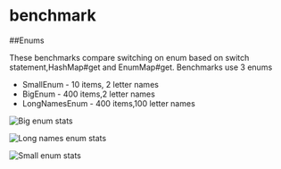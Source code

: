 # benchmark

##Enums

These benchmarks compare switching on enum based on switch statement,HashMap#get and EnumMap#get.
Benchmarks use 3 enums
* SmallEnum - 10 items, 2 letter names
* BigEnum - 400 items,2 letter names
* LongNamesEnum - 400 items,100 letter names

![Big enum stats](https://github.com/Marssmart/benchmark/blob/master/src/main/resources/results/enums/big_enum.jpg "Big enum stats")

![Long names enum stats](https://github.com/Marssmart/benchmark/blob/master/src/main/resources/results/enums/long_enum.jpg "Long names enum stats")

![Small enum stats](https://github.com/Marssmart/benchmark/blob/master/src/main/resources/results/enums/small_enum.jpg "Small enum stats")

